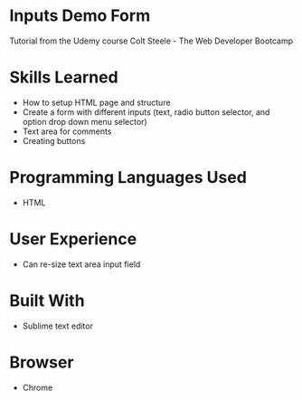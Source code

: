 # Inputs Demo Form 
Tutorial from the Udemy course Colt Steele - The Web Developer Bootcamp

# Skills Learned 
- How to setup HTML page and structure
- Create a form with different inputs (text, radio button selector, and option drop down menu selector)
- Text area for comments
- Creating buttons

# Programming Languages Used
- HTML

# User Experience
- Can re-size text area input field

# Built With
- Sublime text editor

# Browser
- Chrome
